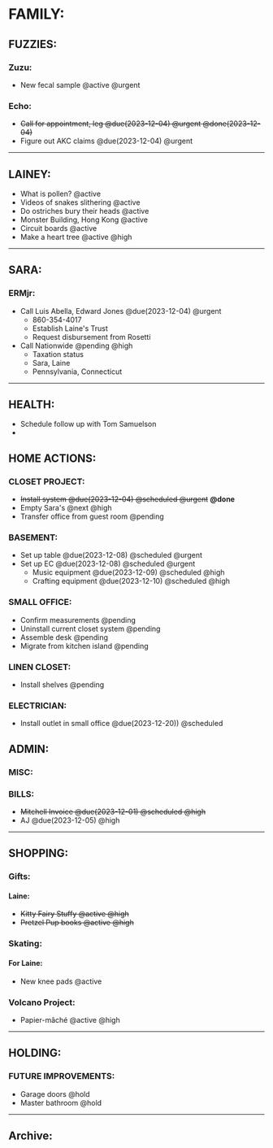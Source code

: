 # FAMILY:
## FUZZIES:
### Zuzu:
   - New fecal sample @active @urgent
### Echo:
- ~~Call for appointment, leg @due(2023-12-04) @urgent @done(2023-12-04)~~
- Figure out AKC claims @due(2023-12-04) @urgent
---
## LAINEY:
- What is pollen? @active
-  Videos of snakes slithering @active
-  Do ostriches bury their heads @active
-  Monster Building, Hong Kong @active
-  Circuit boards @active
- Make a heart tree @active @high

---
## SARA:
### ERMjr:
   - Call Luis Abella, Edward Jones @due(2023-12-04) @urgent
      - 860-354-4017
      - Establish Laine's Trust
      - Request disbursement from Rosetti
   - Call Nationwide @pending @high
       - Taxation status
       - Sara, Laine
       - Pennsylvania, Connecticut
---

## HEALTH:
- Schedule follow up with Tom Samuelson
- 

## HOME ACTIONS:
### CLOSET PROJECT:
-  ~~Install system @due(2023-12-04) @scheduled @urgent~~ **@done**
-  Empty Sara's @next @high
-  Transfer office from guest room @pending

### BASEMENT:
- Set up table @due(2023-12-08) @scheduled @urgent
- Set up EC @due(2023-12-08) @scheduled @urgent
    - Music equipment @due(2023-12-09) @scheduled @high
    - Crafting equipment @due(2023-12-10) @scheduled @high

### SMALL OFFICE:
- Confirm measurements @pending
- Uninstall current closet system @pending
- Assemble desk @pending
- Migrate from kitchen island @pending

### LINEN CLOSET:
- Install shelves @pending

### ELECTRICIAN:
- Install outlet in small office @due(2023-12-20)) @scheduled

## ADMIN:
### MISC:
### BILLS:
- ~~Mitchell Invoice @due(2023-12-01) @scheduled @high~~
- AJ @due(2023-12-05) @high

---

## SHOPPING:
### Gifts:
#### Laine:
-  ~~Kitty Fairy Stuffy @active @high~~
-  ~~Pretzel Pup books @active @high~~
### Skating:
#### For Laine:
- New knee pads @active
### Volcano Project:
- Papier-mâché @active @high

---

## HOLDING:
### FUTURE IMPROVEMENTS:
- Garage doors @hold
- Master bathroom @hold

---

## Archive: